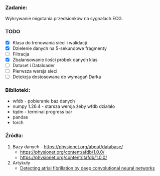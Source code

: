 ### Zadanie:
Wykrywanie migotania przedsionków na sygnałach ECG.

### TODO
- [x] Klasa do trenowania sieci i walidacji
- [x] Dzielenie danych na 5-sekundowe fragmenty
- [ ] Filtracja
- [x] Zbalansowanie ilości próbek danych klas
- [ ] Dataset i Dataloader
- [ ] Pierwsza wersja sieci
- [ ] Detekcja dostosowana do wymagań Darka

### Biblioteki:
* wfdb - pobieranie baz danych
* numpy 1.26.4 - starsza wersja żeby wfdb działało
* tqdm - terminal progress bar
* pandas
* torch

### Źródła:
1. Bazy danych - https://physionet.org/about/database/
    * https://physionet.org/content/afdb/1.0.0/
    * https://physionet.org/content/ltafdb/1.0.0/
2. Artykuły
    * [Detecting atrial fibrillation by deep convolutional neural networks](https://www-1webofscience-1com-1q5yy4oq600f4.wbg2.bg.agh.edu.pl/wos/woscc/full-record/WOS:000424187100009)
